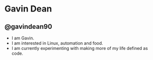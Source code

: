 # Gavin Dean

## @gavindean90

- I am Gavin.
- I am interested in Linux, automation and food.
- I am currently experimenting with making more of my life defined as code. 
